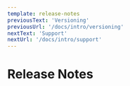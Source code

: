 ```yaml
---
template: release-notes
previousText: 'Versioning'
previousUrl: '/docs/intro/versioning'
nextText: 'Support'
nextUrl: '/docs/intro/support'
---
```


# Release Notes